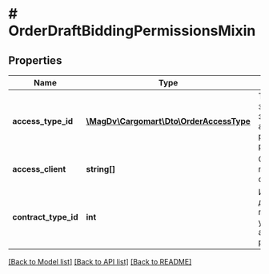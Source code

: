 # # OrderDraftBiddingPermissionsMixin

## Properties

Name | Type | Description | Notes
------------ | ------------- | ------------- | -------------
**access_type_id** | [**\MagDv\Cargomart\Dto\OrderAccessType**](OrderAccessType.md) | Тип доступа к заказу (доступные значения - any_exclude, prt_exclude, prt_contract_exclude) | [optional]
**access_client** | **string[]** | Список ID компаний попадающих в ограничения | [optional]
**contract_type_id** | **int** | Идентификатор типа договора партнерства, учитывается при accessTypeId &#x3D; prt_contract_exclude | [optional]

[[Back to Model list]](../../README.md#models) [[Back to API list]](../../README.md#endpoints) [[Back to README]](../../README.md)
